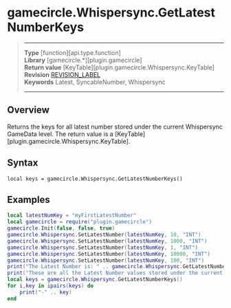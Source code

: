 # gamecircle.Whispersync.GetLatestNumberKeys

> --------------------- ------------------------------------------------------------------------------------------
> __Type__              [function][api.type.function]  
> __Library__           [gamecircle.*][plugin.gamecircle]  
> __Return value__      [KeyTable][plugin.gamecircle.Whispersync.KeyTable]  
> __Revision__          [REVISION_LABEL](REVISION_URL)  
> __Keywords__          Latest, SyncableNumber, Whispersync  
> --------------------- ------------------------------------------------------------------------------------------


## Overview
Returns the keys for all latest number stored under the current Whispersync GameData level. The return value is a [KeyTable][plugin.gamecircle.Whispersync.KeyTable].


## Syntax
	local keys = gamecircle.Whispersync.GetLatestNumberKeys()
	
## Examples

``````lua  
local latestNumKey = "myFirstLatestNumber" 
local gamecircle = require("plugin.gamecircle")  
gamecircle.Init(false, false, true)  
gamecircle.Whispersync.SetLatestNumber(latestNumKey, 10, "INT")  
gamecircle.Whispersync.SetLatestNumber(latestNumKey, 1000, "INT")  
gamecircle.Whispersync.SetLatestNumber(latestNumKey, 1, "INT")  
gamecircle.Whispersync.SetLatestNumber(latestNumKey, 10000, "INT")  
gamecircle.Whispersync.SetLatestNumber(latestNumKey, 100, "INT")  
print("The Latest Number is: " .. gamecircle.Whispersync.GetLatestNumber(latestNumKey, "INT").value)  
print("These are all the Latest Number values stored under the current GameData set of Whispersync.")  
local keys = gamecircle.Whispersync.GetLatestNumberKeys()  
for i,key in ipairs(keys) do  
	print("-" .. key)  
end  
``````
